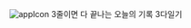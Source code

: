 ![appIcon](https://user-images.githubusercontent.com/89783182/222035863-cd30cc07-2690-47b6-8cc7-7a829d95fd33.png)
3줄이면 다 끝나는 오늘의 기록 3다일기
